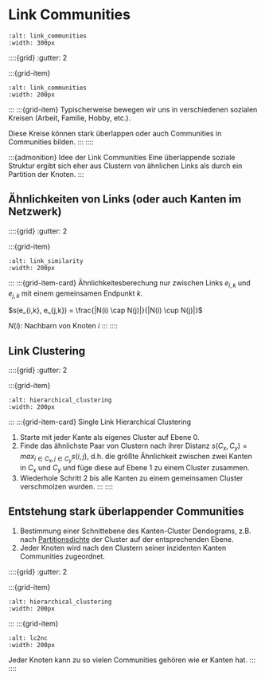 # Link Communities

```{image} images/link_communities_paper.png
:alt: link_communities
:width: 300px
```

::::{grid}
:gutter: 2

:::{grid-item}
```{image} images/link_communities_example1.png
:alt: link_communities
:width: 200px
```
:::
:::{grid-item} 
Typischerweise bewegen wir uns in verschiedenen sozialen Kreisen (Arbeit, Familie, Hobby, etc.).

Diese Kreise können stark überlappen oder auch Communities in Communities bilden.
:::
::::

:::{admonition} Idee der Link Communities
Eine überlappende soziale Struktur ergibt sich eher aus Clustern von ähnlichen Links als durch ein Partition der Knoten.
:::

## Ähnlichkeiten von Links (oder auch Kanten im Netzwerk)

::::{grid}
:gutter: 2

:::{grid-item}
```{image} images/link_similarity.png
:alt: link_similarity
:width: 200px
```
:::
:::{grid-item-card} Ähnlichkeitesberechung nur zwischen Links $e_{i,k}$ und $e_{j,k}$ mit einem gemeinsamen Endpunkt $k$.

$s(e_{i,k}, e_{j,k}) = \frac{|N(i) \cap N(j)|}{|N(i) \cup N(j)|}$

$N(i)$: Nachbarn von Knoten $i$
:::
::::

## Link Clustering

::::{grid}
:gutter: 2

:::{grid-item}
```{image} images/hierarchical_clustering.png
:alt: hierarchical_clustering
:width: 200px
```
:::
:::{grid-item-card} Single Link Hierarchical Clustering

1. Starte mit jeder Kante als eigenes Cluster auf Ebene 0.
2. Finde das ähnlichste Paar von Clustern nach ihrer Distanz $s(C_x, C_y) = max_{i \in C_x, j \in C_y} s(i,j)$, d.h. die größte Ähnlichkeit zwischen zwei Kanten in $C_x$ und $C_y$ und füge diese auf Ebene 1 zu einem Cluster zusammen.
3. Wiederhole Schritt 2 bis alle Kanten zu einem gemeinsamen Cluster verschmolzen wurden. 
:::
::::

## Entstehung stark überlappender Communities

1. Bestimmung einer Schnittebene des Kanten-Cluster Dendograms, z.B. nach [Partitionsdichte](https://www.nature.com/articles/nature09182/#Sec2) der Cluster auf der entsprechenden Ebene.
2. Jeder Knoten wird nach den Clustern seiner inzidenten Kanten Communities zugeordnet.

::::{grid}
:gutter: 2

:::{grid-item}
```{image} images/hierarchical_clustering.png
:alt: hierarchical_clustering
:width: 200px
```
:::
:::{grid-item} 

```{image} images/lc2nc.png
:alt: lc2nc
:width: 200px
```

Jeder Knoten kann zu so vielen Communities gehören wie er Kanten hat.
:::
::::